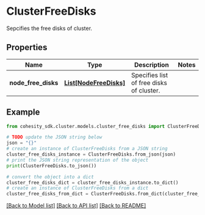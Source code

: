 # ClusterFreeDisks

Sepcifies the free disks of cluster.

## Properties

Name | Type | Description | Notes
------------ | ------------- | ------------- | -------------
**node_free_disks** | [**List[NodeFreeDisks]**](NodeFreeDisks.md) | Specifies list of free disks of cluster. | 

## Example

```python
from cohesity_sdk.cluster.models.cluster_free_disks import ClusterFreeDisks

# TODO update the JSON string below
json = "{}"
# create an instance of ClusterFreeDisks from a JSON string
cluster_free_disks_instance = ClusterFreeDisks.from_json(json)
# print the JSON string representation of the object
print(ClusterFreeDisks.to_json())

# convert the object into a dict
cluster_free_disks_dict = cluster_free_disks_instance.to_dict()
# create an instance of ClusterFreeDisks from a dict
cluster_free_disks_from_dict = ClusterFreeDisks.from_dict(cluster_free_disks_dict)
```
[[Back to Model list]](../README.md#documentation-for-models) [[Back to API list]](../README.md#documentation-for-api-endpoints) [[Back to README]](../README.md)


